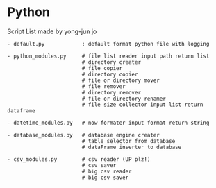 # Python
Script List made by yong-jun jo

    - default.py            : default format python file with logging

    - python_modules.py     # file list reader input path return list
                            # directory creater
                            # file copier
                            # directory copier
                            # file or directory mover
                            # file remover
                            # directory remover
                            # file or directory renamer
                            # file size collector input list return dataframe
    
    - datetime_modules.py   # now formater input format return string

    - database_modules.py   # database engine creater
                            # table selector from database
                            # dataFrame inserter to database

    - csv_modules.py        # csv reader (UP plz!)
                            # csv saver
                            # big csv reader
                            # big csv saver